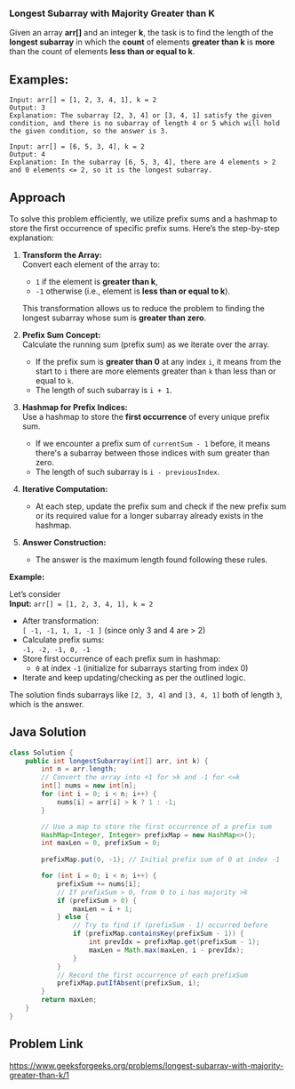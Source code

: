 ### Longest Subarray with Majority Greater than K

Given an array **arr[]** and an integer **k**, the task is to find the length of the **longest subarray** in which the **count** of elements **greater than k** is **more** than the count of elements **less than or equal to k**.

## Examples:
```
Input: arr[] = [1, 2, 3, 4, 1], k = 2
Output: 3
Explanation: The subarray [2, 3, 4] or [3, 4, 1] satisfy the given condition, and there is no subarray of length 4 or 5 which will hold the given condition, so the answer is 3.
```
```
Input: arr[] = [6, 5, 3, 4], k = 2
Output: 4
Explanation: In the subarray [6, 5, 3, 4], there are 4 elements > 2 and 0 elements <= 2, so it is the longest subarray.
```

## Approach

To solve this problem efficiently, we utilize prefix sums and a hashmap to store the first occurrence of specific prefix sums. Here’s the step-by-step explanation:

1. **Transform the Array:**  
   Convert each element of the array to:
   - `1` if the element is **greater than k**,
   - `-1` otherwise (i.e., element is **less than or equal to k**).

   This transformation allows us to reduce the problem to finding the longest subarray whose sum is **greater than zero**.

2. **Prefix Sum Concept:**  
   Calculate the running sum (prefix sum) as we iterate over the array.  
   - If the prefix sum is **greater than 0** at any index `i`, it means from the start to `i` there are more elements greater than `k` than less than or equal to `k`.  
   - The length of such subarray is `i + 1`.

3. **Hashmap for Prefix Indices:**  
   Use a hashmap to store the **first occurrence** of every unique prefix sum.  
   - If we encounter a prefix sum of `currentSum - 1` before, it means there's a subarray between those indices with sum greater than zero.
   - The length of such subarray is `i - previousIndex`.

4. **Iterative Computation:**  
   - At each step, update the prefix sum and check if the new prefix sum or its required value for a longer subarray already exists in the hashmap.

5. **Answer Construction:**  
   - The answer is the maximum length found following these rules.

**Example:**

Let’s consider  
**Input:** `arr[] = [1, 2, 3, 4, 1], k = 2`

- After transformation:  
  `[ -1, -1, 1, 1, -1 ]`  (since only 3 and 4 are > 2)
- Calculate prefix sums:  
  `-1, -2, -1, 0, -1`
- Store first occurrence of each prefix sum in hashmap:
  - `0` at index `-1` (initialize for subarrays starting from index 0)
- Iterate and keep updating/checking as per the outlined logic.

The solution finds subarrays like `[2, 3, 4]` and `[3, 4, 1]` both of length `3`, which is the answer.

## Java Solution
```java
class Solution {
    public int longestSubarray(int[] arr, int k) {
        int n = arr.length;
        // Convert the array into +1 for >k and -1 for <=k
        int[] nums = new int[n];
        for (int i = 0; i < n; i++) {
            nums[i] = arr[i] > k ? 1 : -1;
        }

        // Use a map to store the first occurrence of a prefix sum
        HashMap<Integer, Integer> prefixMap = new HashMap<>();
        int maxLen = 0, prefixSum = 0;
        
        prefixMap.put(0, -1); // Initial prefix sum of 0 at index -1

        for (int i = 0; i < n; i++) {
            prefixSum += nums[i];
            // If prefixSum > 0, from 0 to i has majority >k
            if (prefixSum > 0) {
                maxLen = i + 1;
            } else {
                // Try to find if (prefixSum - 1) occurred before
                if (prefixMap.containsKey(prefixSum - 1)) {
                    int prevIdx = prefixMap.get(prefixSum - 1);
                    maxLen = Math.max(maxLen, i - prevIdx);
                }
            }
            // Record the first occurrence of each prefixSum
            prefixMap.putIfAbsent(prefixSum, i);
        }
        return maxLen;
    }
}
```

## Problem Link
<a>https://www.geeksforgeeks.org/problems/longest-subarray-with-majority-greater-than-k/1</a>
